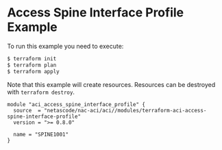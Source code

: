 <!-- BEGIN_TF_DOCS -->
# Access Spine Interface Profile Example

To run this example you need to execute:

```bash
$ terraform init
$ terraform plan
$ terraform apply
```

Note that this example will create resources. Resources can be destroyed with `terraform destroy`.

```hcl
module "aci_access_spine_interface_profile" {
  source  = "netascode/nac-aci/aci//modules/terraform-aci-access-spine-interface-profile"
  version = ">= 0.8.0"

  name = "SPINE1001"
}
```
<!-- END_TF_DOCS -->
